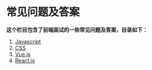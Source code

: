 # 常见问题及答案

**这个栏目包含了前端面试的一些常见问题及答案，目录如下：**

1. [Javascript](/interview/details/1-js.html)
2. [CSS](/interview/details/2-css.html)
3. [Vue.js](/interview/details/3-vue.html)
4. [React.js](/interview/details/4-react.html)
